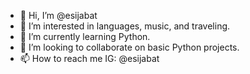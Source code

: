 - 👋 Hi, I’m @esijabat
- 👀 I’m interested in languages, music, and traveling.
- 🌱 I’m currently learning Python.
- 💞️ I’m looking to collaborate on basic Python projects.
- 📫 How to reach me IG: @esijabat

<!---
esijabat/esijabat is a ✨ special ✨ repository because its `README.md` (this file) appears on your GitHub profile.
You can click the Preview link to take a look at your changes.
--->
